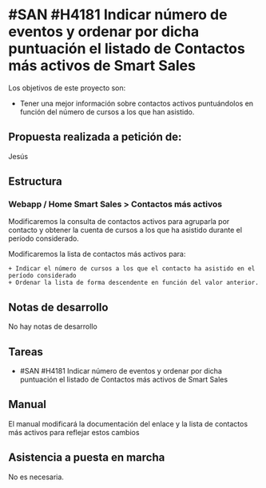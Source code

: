 # #SAN #H4181 Indicar número de eventos y ordenar por dicha puntuación el listado de Contactos más activos de Smart Sales

Los objetivos de este proyecto son:
+ Tener una mejor información sobre contactos activos puntuándolos en función del número de cursos a los que han asistido.

## Propuesta realizada a petición de:
Jesús

## Estructura

### Webapp / Home Smart Sales > Contactos más activos

Modificaremos la consulta de contactos activos para agruparla por contacto y obtener la cuenta de cursos a los que ha asistido durante el período considerado.

Modificaremos la lista de contactos más activos para:

    + Indicar el número de cursos a los que el contacto ha asistido en el período considerado
    + Ordenar la lista de forma descendente en función del valor anterior.

## Notas de desarrollo
No hay notas de desarrollo

## Tareas
* #SAN #H4181 Indicar número de eventos y ordenar por dicha puntuación el listado de Contactos más activos de Smart Sales

## Manual
El manual modificará la documentación del enlace y la lista de contactos más activos para reflejar estos cambios

## Asistencia a puesta en marcha
No es necesaria.
